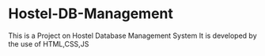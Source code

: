 # Hostel-DB-Management
This is a Project on Hostel Database Management System
It is developed by the use of HTML,CSS,JS
